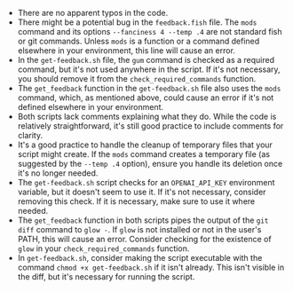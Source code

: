 - There are no apparent typos in the code.  
- There might be a potential bug in the `feedback.fish` file. The `mods` command and its options `--fanciness 4 --temp .4` are not standard fish or git commands. Unless `mods` is a function or a command defined elsewhere in your environment, this line will cause an error.  
- In the `get-feedback.sh` file, the `gum` command is checked as a required command, but it's not used anywhere in the script. If it's not necessary, you should remove it from the `check_required_commands` function.  
- The `get_feedback` function in the `get-feedback.sh` file also uses the `mods` command, which, as mentioned above, could cause an error if it's not defined elsewhere in your environment.  
- Both scripts lack comments explaining what they do. While the code is relatively straightforward, it's still good practice to include comments for clarity.  
- It's a good practice to handle the cleanup of temporary files that your script might create. If the `mods` command creates a temporary file (as suggested by the `--temp .4` option), ensure you handle its deletion once it's no longer needed.  
- The `get-feedback.sh` script checks for an `OPENAI_API_KEY` environment variable, but it doesn't seem to use it. If it's not necessary, consider removing this check. If it is necessary, make sure to use it where needed.  
- The `get_feedback` function in both scripts pipes the output of the `git diff` command to `glow -`. If `glow` is not installed or not in the user's PATH, this will cause an error. Consider checking for the existence of `glow` in your `check_required_commands` function.   
- In `get-feedback.sh`, consider making the script executable with the command `chmod +x get-feedback.sh` if it isn't already. This isn't visible in the diff, but it's necessary for running the script. 

